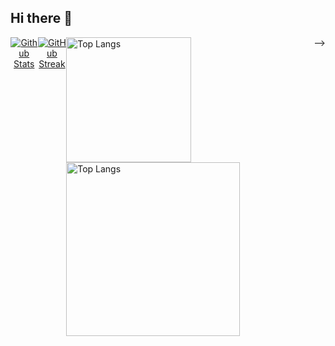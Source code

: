 ## Hi there 👋
<div style="display: flex; width: 100%;">
  <a href="https://github.com/vrwboi" style="flex: 1; text-align: center;">
    <img height="170" align="center" src="https://github-readme-stats.vercel.app/api?username=vrwboi&show_icons=true&theme=omni&count_private=true" alt="Github Stats" style="max-width: 100%; height: auto;" />
  </a>
  <a href="https://github.com/vrwboi" style="flex: 1; text-align: center;">
    <img height="170" align="center" src="https://streak-stats.demolab.com?user=vrwboi&theme=neon&mode=weekly" alt="GitHub Streak" style="max-width: 100%; height: auto;" />
  </a>
  <a href="https://github.com/anuraghazra/github-readme-stats">
        <img height="200"  align="center" src="https://github-readme-stats.vercel.app/api/top-langs/?username=anuraghazra&langs_count=15&layout=pie" alt="Top Langs" style="max-width: 100% />
  </a>
</div>




<!-- <a href="https://github.com/anuraghazra/github-readme-stats">
        <img height="278" align="center" src="https://github-readme-stats.vercel.app/api/top-langs/?username=anuraghazra&langs_count=15&layout=pie" alt="Top Langs" />
</a> -->


<!--
**vrwboi/vrwboi** is a ✨ _special_ ✨ repository because its `README.md` (this file) appears on your GitHub profile.

Here are some ideas to get you started:


- 🔭 I’m currently working on ...
- 🌱 I’m currently learning ...
- 👯 I’m looking to collaborate on ...
- 🤔 I’m looking for help with ...
- 💬 Ask me about ...
- 📫 How to reach me: ...
- 😄 Pronouns: ...
- ⚡ Fun fact: ...
-->
